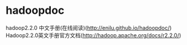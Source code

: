 hadoopdoc
=========

hadoop2.2.0 中文手册(在线阅读)(http://enilu.github.io/hadoopdoc/)
Hadoop2.2.0英文手册官方文档(http://hadoop.apache.org/docs/r2.2.0/)
